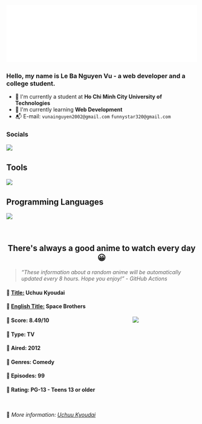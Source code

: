 
<img src="svg/nai.svg" />

<br />

<h3>Hello, my name is <strong>Le Ba Nguyen Vu</strong> - a web developer and a college student.</h3>

- 🏫 I'm currently a student at **Ho Chi Minh City University of Technologies**
- 👀 I'm currently learning **Web Development**
- 📬 E-mail: `vunainguyen2002@gmail.com` `funnystar320@gmail.com`


<h3>Socials</h3>
<a target="_blank" href="https://instagram.com/vu.le1352"><img src="https://skillicons.dev/icons?i=instagram" /></a>

<p>
  <h2>Tools</h2>
  <a href="https://skillicons.dev">
    <img src="https://skillicons.dev/icons?i=git,dotnet,mongodb,express,react,nodejs,bootstrap,tailwind,laravel&theme=dark&perline=3" />
  </a>

  <br />

  <h2>Programming Languages</h2>

  <a href="https://skillicons.dev">
    <img src="https://skillicons.dev/icons?i=javascript,typescript,html,css,cs,php&theme=dark&perline=3" />
  </a>
</p>

<br />

<h2 align="center">There's always a good anime to watch every day 😀</h2>

<blockquote>
<i>
<q>These information about a random anime will be automatically updated every 8 hours. Hope you enjoy!</q> - GitHub Actions
</i>
</blockquote>

<h4>
  <strong>🥭 <u>Title:</u></strong> Uchuu Kyoudai
</h4>

<h4>🌿 <u>English Title:</u> Space Brothers</h4>

<img align="right" width="170" src=https://cdn.myanimelist.net/images/anime/1290/135694.jpg />

<h4>🌱 Score: 8.49/10</h4>

<h4>🌲 Type: TV</h4>

<h4>🌴 Aired: 2012</h4>

<h4>🌵 Genres: Comedy</h4>

<h4>🥑 Episodes: 99</h4>

<h4>🍏 Rating: PG-13 - Teens 13 or older</h4>

<br />

🍂 *More information: [Uchuu Kyoudai](https://myanimelist.net/anime/12431/Uchuu_Kyoudai)*
    